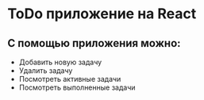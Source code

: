 # ToDo приложение на React

## С помощью приложения можно:

- Добавить новую задачу
- Удалить задачу
- Посмотреть активные задачи
- Посмотреть выполненные задачи